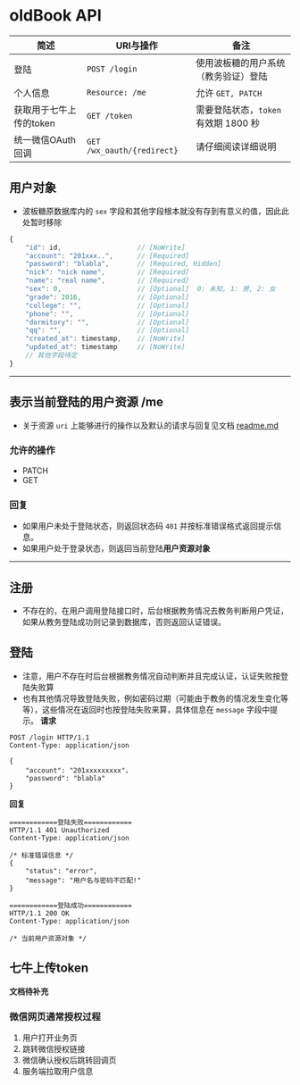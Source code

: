 # oldBook API

|简述|URI与操作|备注|
|-|-|-|
|登陆|`POST /login`|使用波板糖的用户系统（教务验证）登陆|
|个人信息|`Resource: /me`|允许 `GET, PATCH`|
|获取用于七牛上传的token|`GET /token`|需要登陆状态，`token` 有效期 1800 秒|
|统一微信OAuth回调|`GET /wx_oauth/{redirect}`|请仔细阅读详细说明|

## 用户对象
* 波板糖原数据库内的 `sex` 字段和其他字段根本就没有存到有意义的值，因此此处暂时移除
```js
{
    "id": id,                   // [NoWrite]
    "account": "201xxx..",      // [Required]
    "password": "blabla",       // [Required, Hidden]
    "nick": "nick name",        // [Required]
    "name": "real name",        // [Required]
    "sex": 0,                   // [Optional]  0: 未知, 1: 男, 2: 女
    "grade": 2016,              // [Optional]
    "college": "",              // [Optional]
    "phone": "",                // [Optional]
    "dormitory": "",            // [Optional]
    "qq": "",                   // [Optional]
    "created_at": timestamp,    // [NoWrite]
    "updated_at": timestamp     // [NoWrite]
    // 其他字段待定
}
```

---

## 表示当前登陆的用户资源 /me
* 关于资源 `uri` 上能够进行的操作以及默认的请求与回复见文档 [readme.md](./readme.md)
### 允许的操作
* PATCH
* GET
### 回复
* 如果用户未处于登陆状态，则返回状态码 `401` 并按标准错误格式返回提示信息。
* 如果用户处于登录状态，则返回当前登陆**用户资源对象**


---


## 注册
* 不存在的，在用户调用登陆接口时，后台根据教务情况去教务判断用户凭证，如果从教务登陆成功则记录到数据库，否则返回认证错误。

## 登陆
* 注意，用户不存在时后台根据教务情况自动判断并且完成认证，认证失败按登陆失败算
* 也有其他情况导致登陆失败，例如密码过期（可能由于教务的情况发生变化等等），这些情况在返回时也按登陆失败来算，具体信息在 `message` 字段中提示。
**请求**
```http
POST /login HTTP/1.1
Content-Type: application/json

{
    "account": "201xxxxxxxxx"，
    "password": "blabla"
}
```
**回复**
```http
============登陆失败============
HTTP/1.1 401 Unauthorized
Content-Type: application/json

/* 标准错误信息 */
{
    "status": "error",
    "message": "用户名与密码不匹配!"
}

============登陆成功============
HTTP/1.1 200 OK
Content-Type: application/json

/* 当前用户资源对象 */
```

## 七牛上传token
**文档待补充**


### 微信网页通常授权过程
1. 用户打开业务页
2. 跳转微信授权链接
3. 微信确认授权后跳转回调页
4. 服务端拉取用户信息


